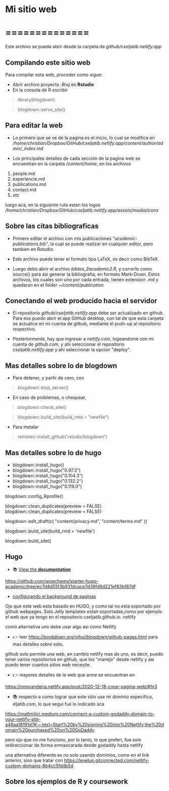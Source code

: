 # Mi sitio web
# ==============

Este archivo se puede abrir desde la carpeta de *github/cseljatib.netlify.app*

## Compilando este sitio web
Para compilar esta web, proceder como sigue:
 + Abrir archivo proyecto *.Rroj* en **Rstudio**
 + En la consola de R escribir
 
> library(blogdown)

> blogdown::serve_site()

## Para editar la web

- Lo primero que se ve de la pagina es el inicio, lo cual se modifica en */home/christian/Dropbox/GitHub/cseljatib.netlify.app/content/author/admin/_index.md*

- Los principales detalles de cada seccion de la pagina web se encuentran en la carpeta */content/home*, en los archivos

 1. people.md
 2. experiencie.md
 3. publications.md
 4. contact.md
 5. *etc*
 
luego aca, en la siguiente ruta estan los logos */home/christian/Dropbox/GitHub/cseljatib.netlify.app/assets/media/icons*

## Sobre las citas bibliograficas
- Primero editar el archivo con mis publicaciones "*academic-publications.bib*", la cual se puede realizar en cualquier editor, pero tambien en Rstudio.

- Este archivo puede tener el formato tipo LaTeX, es decir como BibTeX.

- Luego debo abrir el archivo *bibtex_2academic2.R*, y correrlo como source() para asi generar la bibliografia, en formato Mark-Down. Estos archivos, los cuales son uno por cada entrada, tienen extension .md y quedaran en el folder *~/content/publication*

## Conectando el web producido hacia el servidor

- El repositorio *github/cseljatib.netlify.app* debe ser actualizado  en github. Para eso puedo abrir el app GitHub desktop, con tal de que esta carpeta se actualice en mi cuenta de gitbub, mediante el push-up al repositorio respectivo.

- Posteriormente, hay que ingresar  a *netlify.com*, logeandome con mi cuenta de *github.com*, y ahi seleccionar el repositorio *cseljatib.netlify.app* y ahi seleccionar la opcion "deploy".

## Mas detalles sobre lo de blogdown

- Para detener, y partir de cero, con
> blogdown::stop_server()

- En caso de problemas, o chequear, 
> blogdown::check_site()

> blogdown::build_site(build_rmd = "newfile")

- Para instalar
> remotes::install_github('rstudio/blogdown')

## Mas detalles sobre lo de hugo

+ blogdown::install_hugo()
+ blogdown::install_hugo("0.97.3")
+ blogdown::install_hugo("0.104.3")
+ blogdown::install_hugo("0.132.2")
+ blogdown::install_hugo("0.119.0")

blogdown::config_Rprofile()

blogdown::clean_duplicates(preview = FALSE)
blogdown::clean_duplicates(preview = FALSE)

blogdown::edit_draft(c(
  "content/privacy.md",
  "content/terms.md"
  ))
  
blogdown::build_site(build_rmd = 'newfile')

blogdown::build_site()


## Hugo
- 📚 [View the **documentation**](https://wowchemy.com/docs/hugo-tutorials)

https://github.com/wowchemy/starter-hugo-academic/tree/ec7d4d55f3b931dcace7d39fd9d221ef83bf87df

- [configurando el background de paginas](https://wowchemy.com/docs/getting-started/page-builder/)

Ojo que este web esta basado en HUGO, y como tal no esta soportado por github webpages. Solo Jelly templates estan soportadas,como por ejemplo el web que ya tengo en el repositorio cseljatib.github.io.
netlify

como alternativa uno debe usar algo asi como Netlify

- 👉 leer https://bookdown.org/yihui/blogdown/github-pages.html
para mas detalles sobre esto.

github solo permite una web, en cambio netlify mas de uno, es decir, puedo tener varios repositorios en github, que los "manejo" desde netlify y asi puedo tener cuantos sitios web necesite.

- 👉 mayores detalles de la web que arme se encuentran en

https://nmorandeira.netlify.app/post/2020-12-18-crear-pagina-web/#fn3

- 📚 respecto a como lograr que este sitio use mi dominio especifico, eljatib.com, lo que segui fue lo indicado aca

https://mattmilici.medium.com/connect-a-custom-godaddy-domain-to-your-netlify-site-a48aa18191d7#:~:text=Start%20by%20signing%20into%20Netlify,the%20domain%20purchased%20on%20GoDaddy.

pero ojo que no me funciono, por lo tanto, lo que preferi, fue solo redireccionar de forma enmascarada desde godaddy hasta netlify

una alternativa diferente es no solo usando dominios, como en el link anterior, sino que tratar con 
https://levelup.gitconnected.com/netlify-custom-domains-8b4cc5fddb5d



## Sobre los ejemplos de R y coursework
